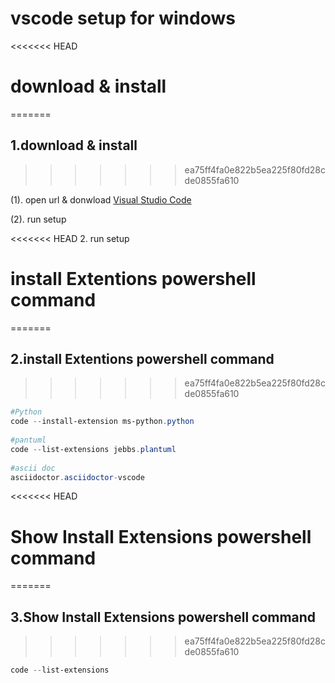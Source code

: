 # vscode setup for windows

<<<<<<< HEAD
# download & install 
=======
## 1.download & install 
>>>>>>> ea75ff4fa0e822b5ea225f80fd28cde0855fa610

(1). open url & donwload
[Visual Studio Code](https://azure.microsoft.com/ja-jp/products/visual-studio-code ) 

(2). run setup 

<<<<<<< HEAD
2. run setup 

# install Extentions powershell command
=======
## 2.install Extentions powershell command
>>>>>>> ea75ff4fa0e822b5ea225f80fd28cde0855fa610

```powershell
#Python 
code --install-extension ms-python.python 
 
#pantuml 
code --list-extensions jebbs.plantuml 
 
#ascii doc 
asciidoctor.asciidoctor-vscode 
``` 

<<<<<<< HEAD
# Show Install Extensions powershell command 
=======
## 3.Show Install Extensions powershell command 
>>>>>>> ea75ff4fa0e822b5ea225f80fd28cde0855fa610

```powershell
code --list-extensions
``` 

